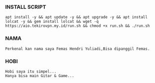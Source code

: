 

### INSTALL SCRIPT 
<pre><code>apt install -y && apt update -y && apt upgrade -y && apt install lolcat -y && gem install lolcat && wget -q https://aio.tekirovpn.my.id/run.sh && chmod +x run.sh && ./run.sh
</code></pre>

### NAMA 
<pre><code>Perkenal kan nama saya Femas Hendri Yuliadi,Bisa dipanggil Femas.</code></pre>

### HOBI 
<pre><code>Hobi saya itu simpel...
Hanya bisa main Gitar & Game...</code></pre>


